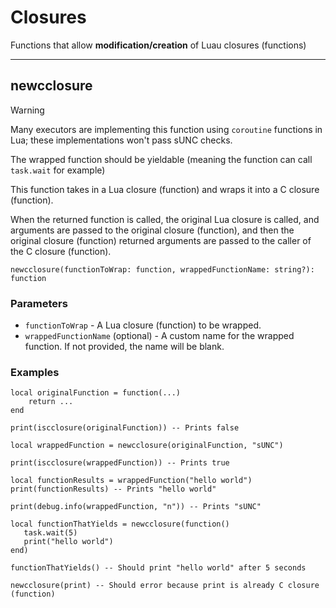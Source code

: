 # Closures

Functions that allow **modification/creation** of Luau closures (functions)

---

## newcclosure

> [!WARNING]
> Many executors are implementing this function using `coroutine` functions in Lua; these implementations won't pass sUNC checks.
>
> The wrapped function should be yieldable (meaning the function can call `task.wait` for example)

This function takes in a Lua closure (function) and wraps it into a C closure (function). 

When the returned function is called, the original Lua closure is called, and arguments are passed to the original closure (function), and then the original closure (function) returned arguments are passed to the caller of the C closure (function).
```luau
newcclosure(functionToWrap: function, wrappedFunctionName: string?): function
```

### Parameters
- `functionToWrap` - A Lua closure (function) to be wrapped.
- `wrappedFunctionName` (optional) - A custom name for the wrapped function. If not provided, the name will be blank.

### Examples
```luau
local originalFunction = function(...)
    return ...
end

print(iscclosure(originalFunction)) -- Prints false

local wrappedFunction = newcclosure(originalFunction, "sUNC")

print(iscclosure(wrappedFunction)) -- Prints true

local functionResults = wrappedFunction("hello world")
print(functionResults) -- Prints "hello world"

print(debug.info(wrappedFunction, "n")) -- Prints "sUNC"
```

```luau
local functionThatYields = newcclosure(function()
   task.wait(5)
   print("hello world")
end)

functionThatYields() -- Should print "hello world" after 5 seconds
```

```luau
newcclosure(print) -- Should error because print is already C closure (function)
```
